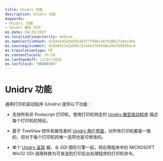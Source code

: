 ```yaml
---
title: Unidrv 功能
description: Unidrv 功能
keywords:
- Unidrv，功能
- Unidrv WDK 打印
ms.date: 04/20/2017
ms.localizationpriority: medium
ms.openlocfilehash: dcb9c64543e695a82f77906c4bf030b1726ecdbe
ms.sourcegitcommit: 418e6617e2a695c9cb4b37b5b60e264760858acd
ms.translationtype: MT
ms.contentlocale: zh-CN
ms.lasthandoff: 12/07/2020
ms.locfileid: "96808569"
---
```

# <a name="unidrv-capabilities"></a>Unidrv 功能





通用打印机驱动程序 (Unidrv) 提供以下功能：

-   支持所有非 Postscript 打印机，使用打印机特定的 [Unidrv 微型驱动程序](unidrv-minidrivers.md) 描述每个打印机的特征。

-   基于 TreeView 控件和属性表的 [Unidrv 用户界面](unidrv-user-interface.md)，对所有打印机都是一致的，但对于每个打印机的唯一选项也是可修改的。

-   单个 [Unidrv 呈现](unidrv-renderer.md) 器，与 GDI 图形引擎一起，将应用程序中的 MICROSOFT Win32 GDI 调用转换为可发送到打印后台处理程序的打印机命令。

 

 




